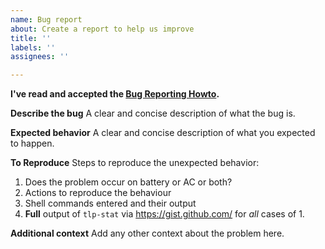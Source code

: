 ```yaml
---
name: Bug report
about: Create a report to help us improve
title: ''
labels: ''
assignees: ''

---
```


**I've read and accepted the [Bug Reporting Howto](https://github.com/linrunner/TLP/blob/master/.github/Bug_Reporting_Howto.md).**

**Describe the bug**
A clear and concise description of what the bug is.

**Expected behavior**
A clear and concise description of what you expected to happen.

**To Reproduce**
Steps to reproduce the unexpected behavior:
1. Does the problem occur on battery or AC or both?
2. Actions to reproduce the behaviour
3. Shell commands entered and their output
4. **Full** output of `tlp-stat` via https://gist.github.com/ for *all* cases of 1.

**Additional context**
Add any other context about the problem here.
